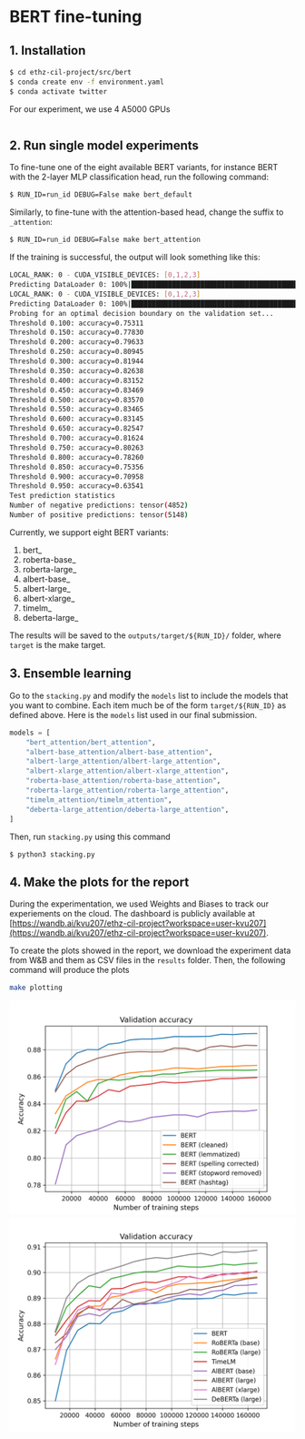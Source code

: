 # BERT fine-tuning

## 1. Installation
```bash
$ cd ethz-cil-project/src/bert
$ conda create env -f environment.yaml
$ conda activate twitter
```

For our experiment, we use 4 A5000 GPUs
```bash
```

## 2. Run single model experiments
To fine-tune one of the eight available BERT variants, for instance BERT with the 2-layer MLP classification head, run the following command:

```bash
$ RUN_ID=run_id DEBUG=False make bert_default
```

Similarly, to fine-tune with the attention-based head, change the suffix to `_attention`:
```bash
$ RUN_ID=run_id DEBUG=False make bert_attention
```

If the training is successful, the output will look something like this:
```bash
LOCAL_RANK: 0 - CUDA_VISIBLE_DEVICES: [0,1,2,3]
Predicting DataLoader 0: 100%|█████████████████████████████████████████████████████████████████████████████| 7064/7064 [01:51<00:00, 63.29it/s]
LOCAL_RANK: 0 - CUDA_VISIBLE_DEVICES: [0,1,2,3]
Predicting DataLoader 0: 100%|███████████████████████████████████████████████████████████████████████████████| 313/313 [00:05<00:00, 52.30it/s]
Probing for an optimal decision boundary on the validation set...
Threshold 0.100: accuracy=0.75311
Threshold 0.150: accuracy=0.77830
Threshold 0.200: accuracy=0.79633
Threshold 0.250: accuracy=0.80945
Threshold 0.300: accuracy=0.81944
Threshold 0.350: accuracy=0.82638
Threshold 0.400: accuracy=0.83152
Threshold 0.450: accuracy=0.83469
Threshold 0.500: accuracy=0.83570
Threshold 0.550: accuracy=0.83465
Threshold 0.600: accuracy=0.83145
Threshold 0.650: accuracy=0.82547
Threshold 0.700: accuracy=0.81624
Threshold 0.750: accuracy=0.80263
Threshold 0.800: accuracy=0.78260
Threshold 0.850: accuracy=0.75356
Threshold 0.900: accuracy=0.70958
Threshold 0.950: accuracy=0.63541
Test prediction statistics
Number of negative predictions: tensor(4852)
Number of positive predictions: tensor(5148)
```

Currently, we support eight BERT variants:  
1. bert_
2. roberta-base_
3. roberta-large_
4. albert-base_
5. albert-large_
6. albert-xlarge_
7. timelm_
8. deberta-large_

The results will be saved to the `outputs/target/${RUN_ID}/` folder, where `target` is the make target.

## 3. Ensemble learning
Go to the `stacking.py` and modify the `models` list to include the models that you want to combine. Each item much be of the form `target/${RUN_ID}` as defined above.
Here is the `models` list used in our final submission. 

```python
models = [
    "bert_attention/bert_attention",
    "albert-base_attention/albert-base_attention",
    "albert-large_attention/albert-large_attention",
    "albert-xlarge_attention/albert-xlarge_attention",
    "roberta-base_attention/roberta-base_attention",
    "roberta-large_attention/roberta-large_attention",
    "timelm_attention/timelm_attention",
    "deberta-large_attention/deberta-large_attention",
]
```

Then, run `stacking.py` using this command
```
$ python3 stacking.py
```

## 4. Make the plots for the report

During the experimentation, we used Weights and Biases to track our experiements on the cloud. The dashboard is publicly available at [https://wandb.ai/kvu207/ethz-cil-project?workspace=user-kvu207](https://wandb.ai/kvu207/ethz-cil-project?workspace=user-kvu207).

To create the plots showed in the report, we download the experiment data from W&B and them as CSV files in the `results` folder. Then, the following command will produce the plots
```bash
make plotting
```

![dataset-acc](results/bert-dataset-val_accuracy.png)
![variant-acc](results/bert-variant-val_accuracy.png)